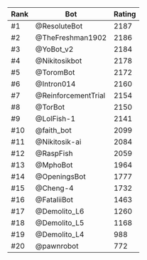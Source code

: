 Rank|Bot|Rating
---|---|---
#1|@ResoluteBot|2187
#2|@TheFreshman1902|2186
#3|@YoBot_v2|2184
#4|@Nikitosikbot|2178
#5|@ToromBot|2172
#6|@Intron014|2160
#7|@ReinforcementTrial|2154
#8|@TorBot|2150
#9|@LolFish-1|2141
#10|@faith_bot|2099
#11|@Nikitosik-ai|2084
#12|@RaspFish|2059
#13|@MphoBot|1964
#14|@OpeningsBot|1777
#15|@Cheng-4|1732
#16|@FataliiBot|1463
#17|@Demolito_L6|1260
#18|@Demolito_L5|1168
#19|@Demolito_L4|988
#20|@pawnrobot|772
